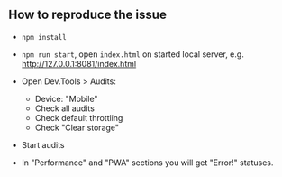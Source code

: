 ## How to reproduce the issue
* `npm install`
* `npm run start`, open `index.html` on started local server, e.g. http://127.0.0.1:8081/index.html
* Open Dev.Tools > Audits:
  * Device: "Mobile"
  * Check all audits
  * Check default throttling
  * Check "Clear storage"
  
* Start audits
* In "Performance" and "PWA" sections you will get "Error!" statuses.


